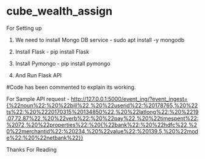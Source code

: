 # cube_wealth_assign

For Setting up

1. We need to install Mongo DB service  - sudo apt install -y mongodb

2. Install Flask - pip install Flask

3. Install Pymongo - pip install pymongo

4. And Run Flask API

#Code has been commented to explain its working.


For Sample API request - http://127.0.0.1:5000/event_ing/?event_ingest={%22noun%22:%20%22bill%22,%20%22userid%22:%20178765,%20%22ts%22:%20%2220170315%20134850%22,%20%22latlong%22:%20%2219.07,72.87%22,%20%22verb%22:%20%22pay%22,%20%22timespent%22:%2072,%20%22properties%22:%20{%22bank%22:%20%22hdfc%22,%20%22merchantid%22:%20234,%20%22value%22:%20139.5,%20%22mode%22:%20%22netbank%22}}


Thanks For Reading
